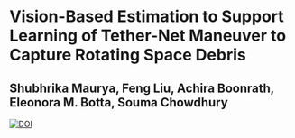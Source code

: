 # Vision-Based Estimation to Support Learning of Tether-Net Maneuver to Capture Rotating Space Debris
## Shubhrika Maurya, Feng Liu, Achira Boonrath, Eleonora M. Botta, Souma Chowdhury

[![DOI](https://zenodo.org/badge/857908162.svg)](https://zenodo.org/doi/10.5281/zenodo.13766306)
